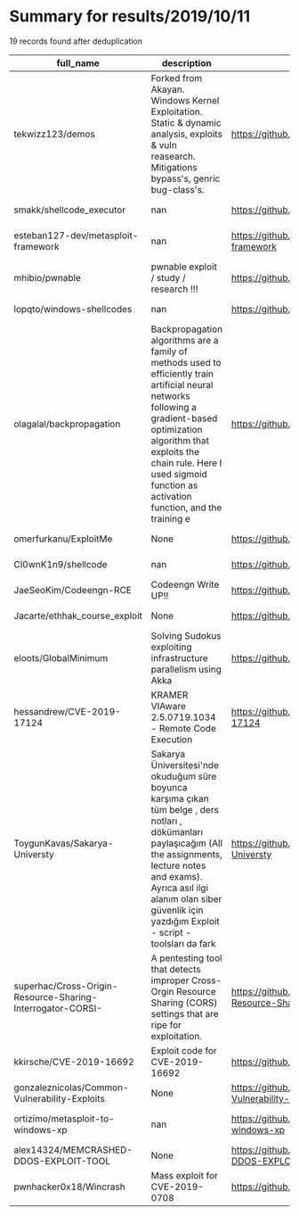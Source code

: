 
# Summary for results/2019/10/11
    
19 records found after deduplication

| full_name | description | html_url | matched_list | matched_count | pushed_at | size | stargazers_count | language | forks_count | vul_ids |
|------------------------------------------------------------|------------------------------------------------------------------------------------------------------------------------------------------------------------------------------------------------------------------------------------------------------------------|-------------------------------------------------------------------------------|------------------------------------|-----------------|---------------------------|--------|--------------------|------------|---------------|--------------------|
| tekwizz123/demos | Forked from Akayan. Windows Kernel Exploitation. Static & dynamic analysis, exploits & vuln reasearch. Mitigations bypass's, genric bug-class's. | https://github.com/tekwizz123/demos | ['exploit'] | 1 | 2019-10-11 13:52:11+00:00 | 5264 | 11 | C | 44 | [] |
| smakk/shellcode_executor | nan | https://github.com/smakk/shellcode_executor | ['shellcode'] | 1 | 2019-10-11 08:21:41+00:00 | 2 | 0 | Python | 0 | [] |
| esteban127-dev/metasploit-framework | nan | https://github.com/esteban127-dev/metasploit-framework | ['metasploit module OR payload'] | 1 | 2019-10-11 20:23:17+00:00 | 0 | 0 | nan | 0 | [] |
| mhibio/pwnable | pwnable exploit / study / research !!! | https://github.com/mhibio/pwnable | ['exploit'] | 1 | 2019-10-11 17:37:11+00:00 | 5 | 0 | Python | 1 | [] |
| lopqto/windows-shellcodes | nan | https://github.com/lopqto/windows-shellcodes | ['shellcode'] | 1 | 2019-10-11 14:09:50+00:00 | 3 | 1 | Assembly | 0 | [] |
| olagalal/backpropagation | Backpropagation algorithms are a family of methods used to efficiently train artificial neural networks following a gradient-based optimization algorithm that exploits the chain rule. Here I used sigmoid function as activation function, and the training e | https://github.com/olagalal/backpropagation | ['exploit'] | 1 | 2019-10-11 12:12:11+00:00 | 1 | 0 | Python | 0 | [] |
| omerfurkanu/ExploitMe | None | https://github.com/omerfurkanu/ExploitMe | ['exploit'] | 1 | 2019-10-11 10:50:44+00:00 | 310 | 0 | C | 1 | [] |
| Cl0wnK1n9/shellcode | nan | https://github.com/Cl0wnK1n9/shellcode | ['shellcode'] | 1 | 2019-10-11 09:34:31+00:00 | 2 | 0 | Assembly | 0 | [] |
| JaeSeoKim/Codeengn-RCE | Codeengn Write UP!! | https://github.com/JaeSeoKim/Codeengn-RCE | ['rce'] | 1 | 2019-10-11 09:12:53+00:00 | 12181 | 0 | nan | 0 | [] |
| Jacarte/ethhak_course_exploit | None | https://github.com/Jacarte/ethhak_course_exploit | ['exploit'] | 1 | 2019-10-11 09:09:29+00:00 | 83 | 0 | JavaScript | 0 | [] |
| eloots/GlobalMinimum | Solving Sudokus exploiting infrastructure parallelism using Akka | https://github.com/eloots/GlobalMinimum | ['exploit'] | 1 | 2019-10-11 06:58:24+00:00 | 1066 | 0 | Scala | 0 | [] |
| hessandrew/CVE-2019-17124 | KRAMER VIAware 2.5.0719.1034 - Remote Code Execution | https://github.com/hessandrew/CVE-2019-17124 | ['cve-2', 'remote code execution'] | 2 | 2019-10-11 02:32:36+00:00 | 719 | 1 | | 0 | ['CVE-2019-17124'] |
| ToygunKavas/Sakarya-Universty | Sakarya Üniversitesi'nde okuduğum süre boyunca karşıma çıkan tüm belge , ders notları , dökümanları paylaşıcağım (All the assignments, lecture notes and exams). Ayrıca asıl ilgi alanım olan siber güvenlik için yazdığım Exploit - script - toolsları da fark | https://github.com/ToygunKavas/Sakarya-Universty | ['exploit'] | 1 | 2019-10-11 13:04:20+00:00 | 28540 | 0 | | 0 | [] |
| superhac/Cross-Origin-Resource-Sharing-Interrogator-CORSI- | A pentesting tool that detects improper Cross-Orgin Resource Sharing (CORS) settings that are ripe for exploitation. | https://github.com/superhac/Cross-Origin-Resource-Sharing-Interrogator-CORSI- | ['exploit'] | 1 | 2019-10-11 01:44:29+00:00 | 2911 | 1 | Go | 0 | [] |
| kkirsche/CVE-2019-16692 | Exploit code for CVE-2019-16692 | https://github.com/kkirsche/CVE-2019-16692 | ['cve-2', 'exploit'] | 2 | 2019-10-11 18:34:36+00:00 | 6 | 5 | Python | 3 | ['CVE-2019-16692'] |
| gonzaleznicolas/Common-Vulnerability-Exploits | None | https://github.com/gonzaleznicolas/Common-Vulnerability-Exploits | ['exploit'] | 1 | 2019-10-11 03:13:04+00:00 | 756 | 0 | C | 0 | [] |
| ortizimo/metasploit-to-windows-xp | nan | https://github.com/ortizimo/metasploit-to-windows-xp | ['metasploit module OR payload'] | 1 | 2019-10-11 00:15:56+00:00 | 88 | 0 | nan | 0 | [] |
| alex14324/MEMCRASHED-DDOS-EXPLOIT-TOOL | None | https://github.com/alex14324/MEMCRASHED-DDOS-EXPLOIT-TOOL | ['exploit'] | 1 | 2019-10-11 04:38:37+00:00 | 177 | 1 | Python | 0 | [] |
| pwnhacker0x18/Wincrash | Mass exploit for CVE-2019-0708 | https://github.com/pwnhacker0x18/Wincrash | ['exploit'] | 1 | 2019-10-11 20:42:38+00:00 | 312 | 2 | Python | 2 | ['CVE-2019-0708'] |

